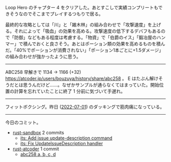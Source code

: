 Loop Hero のチャプター 4 をクリアした。あとすこしで実績コンプリートもできそうなのでそこまでプレイするつもりで居る。

最終的な攻略としては「川」と「雑木林」の組み合わせで「攻撃速度」を上げる。それによって「吸血」の効果を高める。攻撃速度の低下するデバフもあるので「防御」などもある程度は考慮する。「物資」で「伯爵のイス」「鍛冶屋のハンマー」で積んでおくと良さそう。あとはポーション類の効果を高めるものを積んだ。「40%でポーションが消費されない」「ポーション1本ごとに+1.5ダメージ」の組み合わせが強かったように思う。

---

ABC258 早解きで 1134 → 1166 (+32) <https://atcoder.jp/users/bouzuya/history/share/abc258> 。 E はたぶん解けそうだとは思うんだけど……。なぜかサンプルが通らなくてはまっていた。開始位置の計算を忘れていたことに終了 1 分前に気づいて手遅れ。

---

フィットボクシング。昨日 ([2022-07-01]) のダッキングで筋肉痛になっている。

---

今日のコミット。

- [rust-sandbox](https://github.com/bouzuya/rust-sandbox) 2 commits
  - [its: Add issue update-description command](https://github.com/bouzuya/rust-sandbox/commit/d603acb530010d5436de59853a963360cb6b4f9e)
  - [its: Fix UpdateIssueDescription handler](https://github.com/bouzuya/rust-sandbox/commit/e7698fd168b11bb7839c5872d4d3d4c7284ae341)
- [rust-atcoder](https://github.com/bouzuya/rust-atcoder) 1 commit
  - [abc258 a, b, c, d](https://github.com/bouzuya/rust-atcoder/commit/0bdab739998f4b1f0596d003b91cf0ac93df865b)

[2022-07-01]: https://blog.bouzuya.net/2022/07/01/
